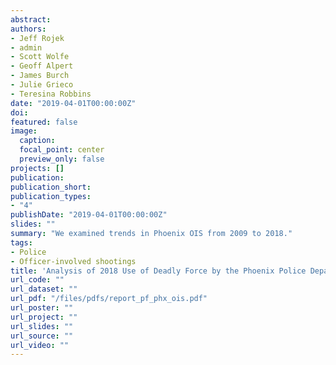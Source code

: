 ```yaml
---
abstract:
authors:
- Jeff Rojek
- admin
- Scott Wolfe
- Geoff Alpert
- James Burch
- Julie Grieco
- Teresina Robbins
date: "2019-04-01T00:00:00Z"
doi: 
featured: false
image:
  caption: 
  focal_point: center
  preview_only: false
projects: []
publication: 
publication_short:
publication_types:
- "4"
publishDate: "2019-04-01T00:00:00Z"
slides: ""
summary: "We examined trends in Phoenix OIS from 2009 to 2018."
tags:
- Police
- Officer-involved shootings
title: 'Analysis of 2018 Use of Deadly Force by the Phoenix Police Department'
url_code: ""
url_dataset: ""
url_pdf: "/files/pdfs/report_pf_phx_ois.pdf"
url_poster: ""
url_project: ""
url_slides: ""
url_source: ""
url_video: ""
---
```




